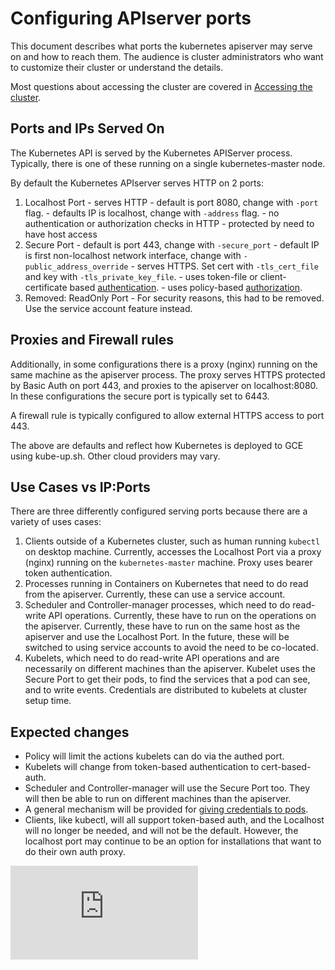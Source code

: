 # Configuring APIserver ports

This document describes what ports the kubernetes apiserver
may serve on and how to reach them.  The audience is
cluster administrators who want to customize their cluster
or understand the details. 

Most questions about accessing the cluster are covered
in [Accessing the cluster](../docs/accessing-the-cluster.md).


## Ports and IPs Served On
The Kubernetes API is served by the Kubernetes APIServer process.  Typically,
there is one of these running on a single kubernetes-master node.

By default the Kubernetes APIserver serves HTTP on 2 ports:
  1. Localhost Port
    - serves HTTP
    - default is port 8080, change with `-port` flag.
    - defaults IP is localhost, change with `-address` flag.
    - no authentication or authorization checks in HTTP
    - protected by need to have host access
  2. Secure Port
    - default is port 443, change with `-secure_port`
    - default IP is first non-localhost network interface, change with `-public_address_override`
    - serves HTTPS.  Set cert with `-tls_cert_file` and key with `-tls_private_key_file`.
    - uses token-file or client-certificate based [authentication](./authentication.md).
    - uses policy-based [authorization](./authorization.md).
  3. Removed: ReadOnly Port
    - For security reasons, this had to be removed. Use the service account feature instead.

## Proxies and Firewall rules

Additionally, in some configurations there is a proxy (nginx) running
on the same machine as the apiserver process.  The proxy serves HTTPS protected
by Basic Auth on port 443, and proxies to the apiserver on localhost:8080. In
these configurations the secure port is typically set to 6443.

A firewall rule is typically configured to allow external HTTPS access to port 443.

The above are defaults and reflect how Kubernetes is deployed to GCE using
kube-up.sh.  Other cloud providers may vary.

## Use Cases vs IP:Ports

There are three differently configured serving ports because there are a
variety of uses cases:
   1. Clients outside of a Kubernetes cluster, such as human running `kubectl`
      on desktop machine.  Currently, accesses the Localhost Port via a proxy (nginx)
      running on the `kubernetes-master` machine.  Proxy uses bearer token authentication.
   2. Processes running in Containers on Kubernetes that need to do read from
      the apiserver.  Currently, these can use a service account.
   3. Scheduler and Controller-manager processes, which need to do read-write
      API operations.  Currently, these have to run on the operations on the
      apiserver.  Currently, these have to run on the same host as the
      apiserver and use the Localhost Port.  In the future, these will be
      switched to using service accounts to avoid the need to be co-located.
   4. Kubelets, which need to do read-write API operations and are necessarily
      on different machines than the apiserver.  Kubelet uses the Secure Port
      to get their pods, to find the services that a pod can see, and to
      write events.  Credentials are distributed to kubelets at cluster
      setup time.

## Expected changes
   - Policy will limit the actions kubelets can do via the authed port.
   - Kubelets will change from token-based authentication to cert-based-auth.
   - Scheduler and Controller-manager will use the Secure Port too.  They
     will then be able to run on different machines than the apiserver.
   - A general mechanism will be provided for [giving credentials to
     pods](
     https://github.com/GoogleCloudPlatform/kubernetes/issues/1907).
   - Clients, like kubectl, will all support token-based auth, and the
     Localhost will no longer be needed, and will not be the default.
     However, the localhost port may continue to be an option for
     installations that want to do their own auth proxy.


[![Analytics](https://kubernetes-site.appspot.com/UA-36037335-10/GitHub/docs/accessing_the_api.md?pixel)]()
